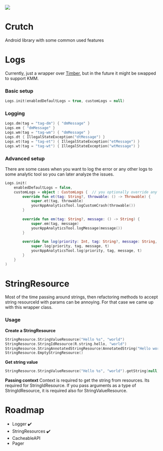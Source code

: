 
[![](https://jitpack.io/v/Alival-IT/Crutch.svg)](https://jitpack.io/#Alival-IT/Crutch)


# Crutch

Android library with some common used features

# Logs
Currently, just a wrapper over [Timber](https://github.com/JakeWharton/timber), but in the future it might be swapped to support KMM.

###  Basic setup
```kotlin
Logs.init(enabledDefaultLogs = true, customLogs = null)
```

### Logging
```kotlin
Logs.dm(tag = "tag-dm") { "dmMessage" }  
Logs.em { "dmMessage" }  
Logs.wm(tag = "tag-wm") { "dmMessage" }  
Logs.dt { IllegalStateException("dtMessage") }  
Logs.et(tag = "tag-et") { IllegalStateException("etMessage") }  
Logs.wt(tag = "tag-wt") { IllegalStateException("wtMessage") }
```

### Advanced setup
There are some cases when you want to log the error or any other logs to some analytic tool so you can later analyze the issues.
```kotlin
Logs.init(  
	enabledDefaultLogs = false,  
	customLogs = object : CustomLogs {  // you optionally override any method from the interface
		override fun et(tag: String?, throwable: () -> Throwable) {  
			super.et(tag, throwable)  
			yourAppAnalyticsTool.logCustomCrash(throwable())  
		}  
  
		override fun em(tag: String?, message: () -> String) {  
			super.em(tag, message)  
			yourAppAnalyticsTool.logMessage(message())  
		}  
  
		override fun log(priority: Int, tag: String?, message: String, t: Throwable?) {  
			super.log(priority, tag, message, t)  
			yourAppAnalyticsTool.log(priority, tag, message, t)  
		}  
	}  
)
```

# StringResource

Most of the time passing around strings, then refactoring methods to accept string resourceId with params can be annoying. For that case we came up with this wrapper class.

### Usage

**Create a StringResource**
```kotlin
StringResource.StringValueResource("Hello %s", "world")
StringResource.StringIdResource(R.string.hello, "world")
StringResource.StringAnnotatedStringResource(AnnotatedString("Hello world))
StringResource.EmptyStringResource()
```

**Get string value**
```kotlin
StringResource.StringValueResource("Hello %s", "world").getString(null)
``` 

**Passing context**
Context is required to get the string from resources. Its required for StringIdResource. If you pass arguments as a type of StringIdResource, it is required also for StringValueResource.


# Roadmap

- Logger  :heavy_check_mark:
- StringResources  :heavy_check_mark:
- CacheableAPI
- Pager